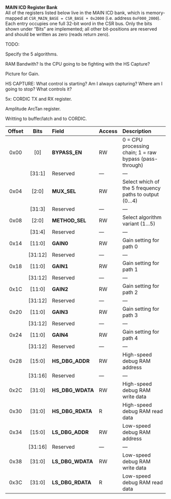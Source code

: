 **MAIN ICD Register Bank**  
All of the registers listed below live in the MAIN ICD bank, which is memory-mapped at `CSR_MAIN_BASE = CSR_BASE + 0x2000` (i.e. address `0xF000_2000`).
Each entry occupies one full 32-bit word in the CSR bus.  Only the bits shown under “Bits” are implemented; all other bit-positions are reserved and should be written as zero (reads return zero).

TODO:

Specify the  5 algorithms.

RAM Bandwith? Is the CPU going to be fighting with the HS Capture?

Picture for Gain.

HS CAPTURE: What control is starting? Am I always capturing? Where am I going to stop? What controls it?

5x:
CORDIC TX and RX register.

Amplitude ArcTan register.

Writting to buffer/latch and to CORDIC.

| Offset |   Bits   | Field                  | Access | Description                                              |
| :----: | :------: | :--------------------- | :----- | :------------------------------------------------------- |
|  0x00  |   \[0]   | **BYPASS\_EN**         | RW     | 0 = CPU processing chain; 1 = raw bypass (pass-through)  |
|        |  \[31:1] | Reserved               | —      | —                                                        |
|  0x04  |  \[2:0]  | **MUX\_SEL**           | RW     | Select which of the 5 frequency paths to output (0…4)    |
|        |  \[31:3] | Reserved               | —      | —                                                        |
|  0x08  |  \[2:0]  | **METHOD\_SEL**        | RW     | Select algorithm variant (1…5)                           |
|        |  \[31:4] | Reserved               | —      | —                                                        |
|  0x14  |  \[11:0] | **GAIN0**              | RW     | Gain setting for path 0                                  |
|        | \[31:12] | Reserved               | —      | —                                                        |
|  0x18  |  \[11:0] | **GAIN1**              | RW     | Gain setting for path 1                                  |
|        | \[31:12] | Reserved               | —      | —                                                        |
|  0x1C  |  \[11:0] | **GAIN2**              | RW     | Gain setting for path 2                                  |
|        | \[31:12] | Reserved               | —      | —                                                        |
|  0x20  |  \[11:0] | **GAIN3**              | RW     | Gain setting for path 3                                  |
|        | \[31:12] | Reserved               | —      | —                                                        |
|  0x24  |  \[11:0] | **GAIN4**              | RW     | Gain setting for path 4                                  |
|        | \[31:12] | Reserved               | —      | —                                                        |
|  0x28  |  \[15:0] | **HS\_DBG\_ADDR**      | RW     | High-speed debug RAM address                             |
|        | \[31:16] | Reserved               | —      | —                                                        |
|  0x2C  |  \[31:0] | **HS\_DBG\_WDATA**     | RW     | High-speed debug RAM write data                          |
|  0x30  |  \[31:0] | **HS\_DBG\_RDATA**     | R      | High-speed debug RAM read data                           |
|  0x34  |  \[15:0] | **LS\_DBG\_ADDR**      | RW     | Low-speed debug RAM address                              |
|        | \[31:16] | Reserved               | —      | —                                                        |
|  0x38  |  \[31:0] | **LS\_DBG\_WDATA**     | RW     | Low-speed debug RAM write data                           |
|  0x3C  |  \[31:0] | **LS\_DBG\_RDATA**     | R      | Low-speed debug RAM read data                            |
